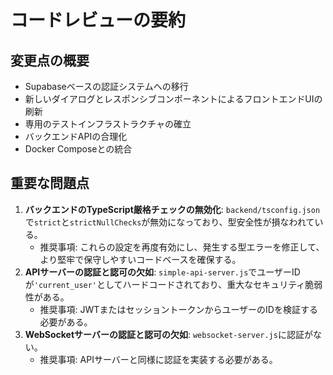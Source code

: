 # コードレビューの要約

## 変更点の概要

- Supabaseベースの認証システムへの移行
- 新しいダイアログとレスポンシブコンポーネントによるフロントエンドUIの刷新
- 専用のテストインフラストラクチャの確立
- バックエンドAPIの合理化
- Docker Composeとの統合

## 重要な問題点

1.  **バックエンドのTypeScript厳格チェックの無効化**: `backend/tsconfig.json`で`strict`と`strictNullChecks`が無効になっており、型安全性が損なわれている。
    - 推奨事項: これらの設定を再度有効にし、発生する型エラーを修正して、より堅牢で保守しやすいコードベースを確保する。
2.  **APIサーバーの認証と認可の欠如**: `simple-api-server.js`でユーザーIDが`'current_user'`としてハードコードされており、重大なセキュリティ脆弱性がある。
    - 推奨事項: JWTまたはセッショントークンからユーザーのIDを検証する必要がある。
3.  **WebSocketサーバーの認証と認可の欠如**: `websocket-server.js`に認証がない。
    - 推奨事項: APIサーバーと同様に認証を実装する必要がある。


